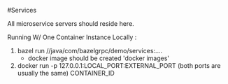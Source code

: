 #Services

All microservice servers should reside here.

Running W/ One Container Instance Locally : 
1) bazel run //java/com/bazelgrpc/demo/services:....
    - docker image should be created 'docker images' 
2) docker run -p 127.0.0.1:LOCAL_PORT:EXTERNAL_PORT (both ports are usually the same) CONTAINER_ID

